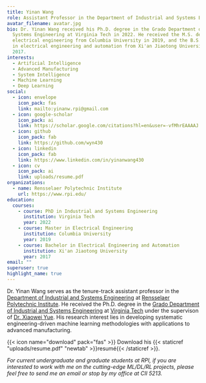 ```yaml
---
title: Yinan Wang
role: Assistant Professor in the Department of Industrial and Systems Engineering
avatar_filename: avatar.jpg
bio: Dr. Yinan Wang received his Ph.D. degree in the Grado Department of Industrial and
  Systems Engineering at Virginia Tech in 2022. He received the M.S. degree in
  electrical engineering from Columbia University in 2019, and the B.S. degree
  in electrical engineering and automation from Xi'an Jiaotong University in
  2017.
interests:
  - Artificial Intelligence
  - Advanced Manufacturing
  - System Intelligence
  - Machine Learning
  - Deep Learning
social:
  - icon: envelope
    icon_pack: fas
    link: mailto:yinanw.rpi@gmail.com
  - icon: google-scholar
    icon_pack: ai
    link: https://scholar.google.com/citations?hl=en&user=-vfMhrEAAAAJ
  - icon: github
    icon_pack: fab
    link: https://github.com/wyn430
  - icon: linkedin
    icon_pack: fab
    link: https://www.linkedin.com/in/yinanwang430
  - icon: cv
    icon_pack: ai
    link: uploads/resume.pdf
organizations:
  - name: Rensselaer Polytechnic Institute
    url: https://www.rpi.edu/
education:
  courses:
    - course: PhD in Industrial and Systems Engineering
      institution: Virginia Tech
      year: 2022
    - course: Master in Electrical Engineering
      institution: Columbia University
      year: 2019
    - course: Bachelor in Electrical Engineering and Automation
      institution: Xi'an Jiaotong University
      year: 2017
email: ""
superuser: true
highlight_name: true
---
```

Dr. Yinan Wang serves as the tenure-track assistant professor in the [Department of Industrial and Systems Engineering](https://ise.rpi.edu/) at [Rensselaer Polytechnic Institute](https://www.rpi.edu/). He received the Ph.D. degree in the [Grado Department of Industrial and Systems Engineering](https://www.ise.vt.edu/) at [Virginia Tech](https://vt.edu/) under the supervison of [Dr. Xiaowei Yue](https://sites.google.com/view/xiaowei-yue). His research interest lies in developing systematic engineering-driven machine learning methodologies with applications to advanced manufacturing.

{{< icon name="download" pack="fas" >}} Download his {{< staticref "uploads/resume.pdf" "newtab" >}}resumé{{< /staticref >}}.

*For current undergraduate and graduate students at RPI, if you are interested to work with me on the cutting-edge ML/DL/RL projects, please feel free to send me an email or stop by my office at CII 5213.*
